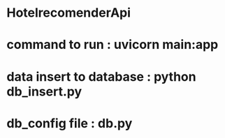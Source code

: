 ﻿# HotelrecomenderApi

# command to run : uvicorn main:app 
# data insert to database : python db_insert.py 
# db_config file : db.py
